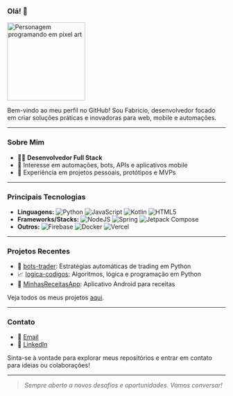 ### Olá! 👋

<img src="https://media1.giphy.com/media/v1.Y2lkPTc5MGI3NjExMDZhZTN4ZWdjY2RpNDJvMmo3dHRkcTI5N2xpdWQ4bzd2ajNobjVxNiZlcD12MV9pbnRlcm5hbF9naWZfYnlfaWQmY3Q9Zw/Gf5QiP1TWCO8qYKmt7/giphy.gif" width="180" alt="Personagem programando em pixel art"/>

Bem-vindo ao meu perfil no GitHub! Sou Fabricio, desenvolvedor focado em criar soluções práticas e inovadoras para web, mobile e automações.

---

### Sobre Mim

- 🧑‍💻 **Desenvolvedor Full Stack**
- 🚀 Interesse em automações, bots, APIs e aplicativos mobile
- 🧩 Experiência em projetos pessoais, protótipos e MVPs

---

### Principais Tecnologias

- **Linguagens:** ![Python](https://img.shields.io/badge/python-3776AB?style=for-the-badge&logo=python&logoColor=white) ![JavaScript](https://img.shields.io/badge/javascript-%23323330.svg?style=for-the-badge&logo=javascript&logoColor=%23F7DF1E) ![Kotlin](https://img.shields.io/badge/kotlin-%237F52FF.svg?style=for-the-badge&logo=kotlin&logoColor=white) ![HTML5](https://img.shields.io/badge/html5-%23E34F26.svg?style=for-the-badge&logo=html5&logoColor=white)
- **Frameworks/Stacks:** ![NodeJS](https://img.shields.io/badge/node.js-6DA55F?style=for-the-badge&logo=node.js&logoColor=white) ![Spring](https://img.shields.io/badge/spring-%236DB33F.svg?style=for-the-badge&logo=spring&logoColor=white) ![Jetpack Compose](https://img.shields.io/badge/Jetpack_Compose-3DDC84?style=for-the-badge&logo=android&logoColor=white)
- **Outros:** ![Firebase](https://img.shields.io/badge/firebase-%23039BE5.svg?style=for-the-badge&logo=firebase) ![Docker](https://img.shields.io/badge/docker-%230db7ed.svg?style=for-the-badge&logo=docker&logoColor=white) ![Vercel](https://img.shields.io/badge/vercel-%23000000.svg?style=for-the-badge&logo=vercel&logoColor=white)

---

### Projetos Recentes

- 🐍 [bots-trader](https://github.com/Fabricioxx/bots-trader): Estratégias automáticas de trading em Python
- 📈 [logica-codigos](https://github.com/Fabricioxx/logica-codigos): Algoritmos, lógica e programação em Python
- 🍲 [MinhasReceitasApp](https://github.com/Fabricioxx/MinhasReceitasApp): Aplicativo Android para receitas

Veja todos os meus projetos [aqui](https://github.com/search?q=user:Fabricioxx&sort=updated&type=Repositories).

---

### Contato

- 📧 [Email](mailto:fabricio.franca@cs.up.edu.br)
- 💼 [LinkedIn](https://www.linkedin.com/)

Sinta-se à vontade para explorar meus repositórios e entrar em contato para ideias ou colaborações!

---

> *Sempre aberto a novos desafios e oportunidades. Vamos conversar!*
